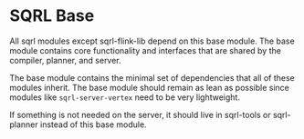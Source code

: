 # SQRL Base

All sqrl modules except sqrl-flink-lib depend on this base module. 
The base module contains core functionality and interfaces that are shared by the compiler, planner, and server.

The base module contains the minimal set of dependencies that all of these modules inherit.
The base module should remain as lean as possible since modules like `sqrl-server-vertex` need to be very lightweight.

If something is not needed on the server, it should live in sqrl-tools or sqrl-planner instead of this base module.